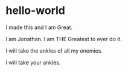 # hello-world
I made this and I am Great.


I am Jonathan. I am THE Greatest to ever do it. 

I will take the ankles of all my enemies.

I will take your ankles.
